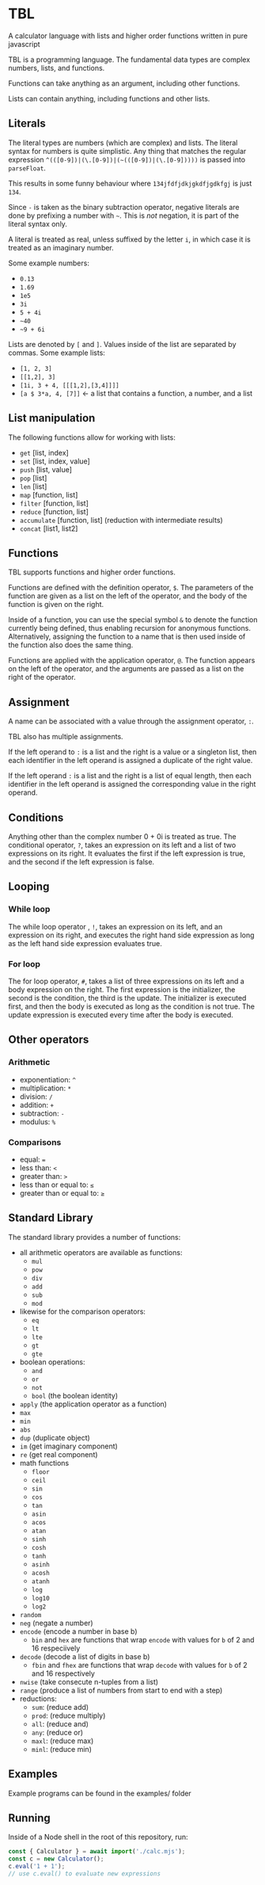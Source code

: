 # TBL
A calculator language with lists and higher order functions written in pure javascript

TBL is a programming language. The fundamental data types are complex numbers, lists, and functions.

Functions can take anything as an argument, including other functions. 

Lists can contain anything, including functions and other lists.

## Literals
The literal types are numbers (which are complex) and lists.
The literal syntax for numbers is quite simplistic. Any thing that matches the regular expression `^(([0-9])|(\.[0-9])|(~(([0-9])|(\.[0-9]))))` is passed into `parseFloat`. 

This results in some funny behaviour where `134jfdfjdkjgkdfjgdkfgj` is just `134`.

Since `-` is taken as the binary subtraction operator, negative literals are done by prefixing a number with `~`. This is *not* negation, it is part of the literal syntax only.

A literal is treated as real, unless suffixed by the letter `i`, in which case it is treated as an imaginary number.

Some example numbers:
 * `0.13`
 * `1.69`
 * `1e5`
 * `3i`
 * `5 + 4i`
 * `~40`
 * `~9 + 6i`

Lists are denoted by `[` and `]`. Values inside of the list are separated by commas.
Some example lists:
 * `[1, 2, 3]`
 * `[[1,2], 3]`
 * `[1i, 3 + 4, [[[1,2],[3,4]]]]`
 * `[a $ 3*a, 4, [7]]` <- a list that contains a function, a number, and a list


## List manipulation

The following functions allow for working with lists:
 * `get` [list, index]
 * `set` [list, index, value]
 * `push` [list, value]
 * `pop` [list]
 * `len` [list]
 * `map` [function, list]
 * `filter` [function, list]
 * `reduce` [function, list]
 * `accumulate` [function, list] (reduction with intermediate results)
 * `concat` [list1, list2]

## Functions
TBL supports functions and higher order functions.

Functions are defined with the definition operator, `$`. The parameters of the function are given as a list on the left of the operator, and the body of the function is given on the right. 

Inside of a function, you can use the special symbol `&` to denote the function currently being defined, thus enabling recursion for anonymous functions. Alternatively, assigning the function to a name that is then used inside of the function also does the same thing.

Functions are applied with the application operator, `@`. The function appears on the left of the operator, and the arguments are passed as a list on the right of the operator.

## Assignment
A name can be associated with a value through the assignment operator, `:`.

TBL also has multiple assignments. 

If the left operand to `:` is a list and the right is a value or a singleton list, then each identifier in the left operand is assigned a duplicate of the right value.

If the left operand `:` is a list and the right is a list of equal length, then each identifier in the left operand is assigned the corresponding value in the right operand.

## Conditions
Anything other than the complex number 0 + 0i is treated as true.
The conditional operator, `?`, takes an expression on its left and a list of two expressions on its right. It evaluates the first if the left expression is true, and the second if the left expression is false.

## Looping

### While loop
The while loop operator , `!`, takes an expression on its left, and an expression on its right, and executes the right hand side expression as long as the left hand side expression evaluates true.

### For loop

The for loop operator, `#`, takes a list of three expressions on its left and a body expression on the right. The first expression is the initializer, the second is the condition, the third is the update. The initializer is executed first, and then the body is executed as long as the condition is not true. The update expression is executed every time after the body is executed.

## Other operators

### Arithmetic
 * exponentiation: `^`
 * multiplication: `*`
 * division: `/`
 * addition: `+`
 * subtraction: `-`
 * modulus: `%`

### Comparisons
 * equal: `=`
 * less than: `<`
 * greater than: `>`
 * less than or equal to: `≤`
 * greater than or equal to: `≥`


## Standard Library
The standard library provides a number of functions:
 * all arithmetic operators are available as functions:
   * `mul`
   * `pow`
   * `div`
   * `add`
   * `sub`
   * `mod`
 * likewise for the comparison operators:
   * `eq`
   * `lt`
   * `lte`
   * `gt`
   * `gte`
 * boolean operations:
   * `and`
   * `or`
   * `not`
   * `bool` (the boolean identity)
 * `apply` (the application operator as a function)
 * `max`
 * `min`
 * `abs`
 * `dup` (duplicate object)
 * `im` (get imaginary component)
 * `re` (get real component)
 * math functions
   * `floor`
   * `ceil`
   * `sin`
   * `cos`
   * `tan`
   * `asin`
   * `acos`
   * `atan`
   * `sinh`
   * `cosh`
   * `tanh`
   * `asinh`
   * `acosh`
   * `atanh`
   * `log`
   * `log10`
   * `log2`
 * `random`
 * `neg` (negate a number)
 * `encode` (encode a number in base b)
   * `bin` and `hex` are functions that wrap `encode` with values for `b` of 2 and 16 respeciively
 * `decode` (decode a list of digits in base b)
   * `fbin` and `fhex` are functions that wrap `decode` with values for `b` of 2 and 16 respectively
 * `nwise` (take consecute n-tuples from a list)
 * `range` (produce a list of numbers from start to end with a step)
 * reductions:
   * `sum`: (reduce add)
   * `prod`: (reduce multiply)
   * `all`: (reduce and)
   * `any`: (reduce or)
   * `maxl`: (reduce max)
   * `minl`: (reduce min)


## Examples
Example programs can be found in the examples/ folder

## Running
Inside of a Node shell in the root of this repository, run:
```js
const { Calculator } = await import('./calc.mjs');
const c = new Calculator();
c.eval('1 + 1');
// use c.eval() to evaluate new expressions
```
